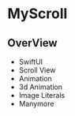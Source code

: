 # MyScroll

## OverView
 - SwiftUI
 - Scroll View
 - Animation 
 - 3d Animation 
 - Image Literals 
 - Manymore 
 
 
